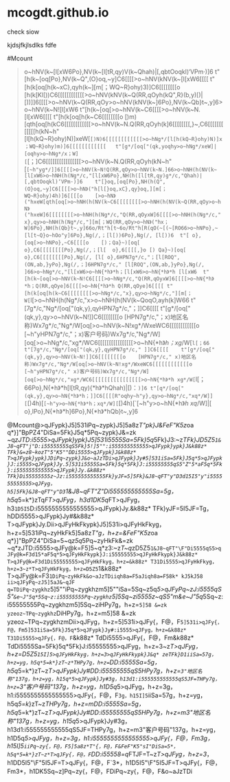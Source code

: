 # mcogdt.github.io

check siow

kjdsjfkjlsdlks fdfe

#Mcount
>o~hNV(k~[l[xW6Po},NV(k~[l[tR,qy)V(k~Qhah)|[,qbtOoqkl)‘VPm·)]6	t"[h(k~[oq[Po},NV(k~Q",(O}oq,~y]C6[[[[>o~hNV(kNV(k~[l[xW6[[[[	t"[h(k[oq[h(k~xC},qyh(k~][m[；WQ~R}ohy)3)]C6[[[[[[[[o	[h(k[Kl[))C6[[[[[[[[[[[[>o~hNV(kNV(k~Q(RR,qOyh(kQ",R}(b,y)[)|[))]]6[[[[>o~hNV(k~Q(RR,qOy>o~hNV(kNV(k~]6Po},NV(k~Qb}t~,y]6>o~hNV(k~N![l[xW6	t"[h(k~[oq[>o~hNV(k~C6[[[[>o~hNV(k~N.[l[xW6[[[[	t"[h(k[oq[h(k~C6[[[[[[[[o	[)m)[qth[oq[h(kC6[[[[[[[[[[[[>o~hNV(k~N.Q(RR,qOyh(k]6[[[[[[[[,}~,C6[[[[[[[[[[[[h(kN~h"[l[h(kQ~R}ohy)N)]xeW[`[)N)6[[[[[[[[[[[[>o~hNg*/[l[h(kQ~R}ohy)N)]x；WQ~R}ohy)m)]6[[[[[[[[[[[[	t"[g*/[oq["(qk,yoqhy>o~hNg*/xeW]|[oqhy>o~hNg*/x；W][`[；]C6[[[[[[[[[[[[[[[[>o~hNV(k~N.Q(RR,qOyh(kN~h"[`[~h"yg*/]]6[[[[>o~hNV(k~N!Q(RR,qOy>o~hNV(k~N.]66>o~hNH(h(NV(k~[l[xW6>o~hNH(h(Ng*/c,"[l[xW6Po},NH(h([l[tR,qy)g*/c,"Qhah)|[,qbtOoqkl)‘VPm·)]6	t"[}oq,[oq[Po},NH(h(Q",(O}oq,~y]C6[[[[>o~hN》("h[l[}oq,xC},qy}oq,][m[；WQ~R}ohy)4h)]6[[[[o	[>o~hN》("hxeW[qth[oq[>o~hNH(h(NV(k~C6[[[[[[[[>o~hNH(h(NV(k~Q(RR,qOy>o~hN》("hxeW]6[[[[[[[[>o~hNH(h(Ng*/c,"Q(RR,qOyxW]6[[[[>o~hNH(h(Ng*/c,"x},qy>o~hNH(h(Ng*/c,"][m[；WQ(RR,qOy>o~hN》("hx；W]6Po},NH(h(Qb}t~,y]66o/Rt"h[t~6o/Rt"h[R(qO(~[(~[RO66>o~hNPo},~[l[t~Q}o~hOo"y]6Po},Ng(/,；[l[))6Po},Ng(/,
[l[))6	t"[	o},[oq[>o~hNPo},~C6[[[[o	[)；Qa}~)[oq[	o},C6[[[[[[[[Po},Ng(/,；[l[	o},6[[[[,}o	[)
Qa}~)[oq[	o},C6[[[[[[[[Po},Ng(/,
[l[	o},6HPN7g*/c,"；[l[ROQ",(ON,ab,}yPo},Ng(/,；]6HPN7g*/c,"
[l[ROQ",(ON,ab,}yPo},Ng(/,
]66>o~hNg*/c,"[l[xW6>o~hN{*h》*h；[l[xW6>o~hN{*h》*h
[l[xW6	t"[h(k~[oq[>o~hNV(k~N!C6[[[[>o~hNg*/c,"Q(RR,qOyxW]6[[[[>o~hN{*h》*h；Q(RR,qOye]6[[[[>o~hN{*h》*h
Q(RR,qOye]6[[[[	t"[h(k[oq[h(k~C6[[[[[[[[>o~hNg*/c,"x},qy>o~hNg*/c,"][m[；W[`l[>o~hNH(h(Ng*/c,"x>o~hNH(h(NV(k~QoqO,ayh(k]W66	t"[7g*/c,"Ng*/[oq["(qk,y},qyHPN7g*/c,"；]]C6[[[[	t"[g*/[oq["(qk,y},qy>o~hNV(k~N!]]C6[[[[[[[[o	[HPN7g*/c,"；x)地区名称)Wx7g*/c,"Ng*/W[oq[>o~hNV(k~N!xg*/WxeWC6[[[[[[[[[[[[o	[~h"yHPN7g*/c,"；x)客户号码)Wx7g*/c,"Ng*/W][oq[>o~hNg*/c,"xg*/WC6[[[[[[[[[[[[[[[[>o~hN{*h》*h；xg*/W[`l[；66	t"[7g*/c,"Ng*/[oq["(qk,y},qyHPN7g*/c,"
]]C6[[[[	t"[g*/[oq["(qk,y},qy>o~hNV(k~N!]]C6[[[[[[[[o	[HPN7g*/c,"
x)地区名称)Wx7g*/c,"Ng*/W[oq[>o~hNV(k~N!xg*/WxeWC6[[[[[[[[[[[[o	[~h"yHPN7g*/c,"
x)客户号码)Wx7g*/c,"Ng*/W][oq[>o~hNg*/c,"xg*/WC6[[[[[[[[[[[[[[[[>o~hN{*h》*h
xg*/W[`l[；66Po},N{*h》*h[l[tR,qy){*h》*hQhah)|[)：`)]6	t"[q*/[oq["(qk,y},qy>o~hN{*h》*h；]]C6[[[[R"oqhy~h"y},qy>o~hNg*/c,"xq*/W]][`[)4h)[`[~h"y>o~hN{*h》*h；xq*/W][`[)4h)[`[~h"y>o~hN{*h》*h
xq*/W]|[	o},lPo},N{*h》*h]6Po},N{*h》*hQb}t~,y]6

@Mcount@>qJFypk}J5]531iPq~zypk}J5]5a8z*T"pk}J&FeF"K5z*oa
q*}]"BpPZ4"DiSa=5Fk}J5q*5Pq~zypk}J&=zk
~q*zJTD:i5555>qJFypk}ypk}J5]531i5555Sa=5Fk}5q*5Fk}J3:~z*TFk}JD5Z5`1&J8~qFT"j"D:i55555555qS5Fk}5!]5"":i555555555555>qJFypk}ypk}J&k88z*
TFk}&=z8~kozT"5"K5""DDi5555>qJFypk}J&k88z*
T>qJFypk}ypk}JDiPq~zypk}J&o~aJzTDi>qJFypk}Jy#5]531iSa=5Fk}J5q*5>qJFypk}J:i5555>qJFypk}Jy.5]531i5555Sa=5Fk}5q*5Fk}J:i55555555qS5"Z"5*aF5q*5Fk}:i555555555555>qJFypk}Jy.&k88z*
TFk}Di55555555z~Jz:i555555555555Fk}yJF=5]5Fk}&J8~qFT"y"D3d15I5"y"i555555555555>qJFyg，h5]5Fk}&J8~qFT"y"D3`1&J8~qFT"Z"Di555555555555Sa=5g，h5q*5=k*}zTq*FT>qJFyg，h3d1DK5q*FT>qJFyg，h3`1D5I5`D:i5555555555555555>qJFypk}Jy.&k88z*
TFk}yJF=5I5JF=Tg，hDDi5555>qJFypk}Jy#&k88z*
T>qJFypk}Jy.Dii>qJFyHkFkypk}J5]531i>qJFyHkFkyg，h+z=5]531iPq~zyHkFk5]5a8z*T"g，h+z=&FeF"K5z*oa
q*}]"BpPZ4"DiSa=5~q*z5q*5Pq~zyHkFk&=zk
~q*zJTD:i5555>qJFy@k=F5]5~q*z3:~z*T~q*zD5Z5`1&J8~qFT"\F"Di5555qS5>qJFy@k=F3d15*aF5q*5>qJFyHkFkypk}J:i55555555>qJFyHkFkypk}J&k88z*
T>qJFy@k=F3d1Di55555555>qJFyHkFkyg，h+z=&k88z*
T31Di5555>qJFyHkFkyg，h+z=3~z*T>qJFyHkFkyg，h+z=D5Z5`1&k88z*
T>qJFy@k=F3`1DiPq~zyHkFk&o~aJzTDiiqh8a=F5aJiqh8a=F58k*
kJ5kJ58
ii>qJFyPq~zJ5]5aJ&~qJF
q=TDiPq~zygkhz`5]5""iPq~zygkhzm5]5""iSa=5Sq~z5q*5>qJFyPq~zJ:i5555qS5"`&e~J"5q*5Sq~z:i55555555Pq~zygkhz`5]5Sq~zi5555z~qS5"m&e~J"5q*5Sq~z:i55555555Pq~zygkhzm5]5Sq~ziHPy7g，h+z=`5]58
&=zk
yzeoz~TPq~zygkhz`DiHPy7g，h+z=m5]58
&=zk
yzeoz~TPq~zygkhzmDii>qJFyg，h+z=5]531i>qJFy{，F@，F`5]531i>qJFy{，F@，Fm5]531iSa=5Fk}J5q*5>qJFypk}Jy#:i5555>qJFyg，h+z=&k88z*
T31Di5555>qJFy{，F@，F`&k88z*
TdDi5555>qJFy{，F@，Fm&k88z*
TdDi5555Sa=5Fk}5q*5Fk}J:i55555555>qJFyg，h+z=3~z*T>qJFyg，h+z=D5Z5`15I]5>qJFyHkFkyg，h+z=3>qJFyHkFkypk}J&q*
zeTFk}D1iiSa=57g，h+z=yg，h5q*5=k*}zT~z*THPy7g，h+z=`DD:i5555Sa=5g，h5q*5=k*}zT~z*T>qJFypk}Jy#DD:i55555555qS5HPy7g，h+z=`3"地区名称"137g，h+z=yg，h15q*5>qJFypk}Jy#3g，h13d1:i555555555555qS5JF=THPy7g，h+z=`3"客户号码"137g，h+z=yg，h1D5q*5>qJFyg，h+z=3g，h1:i5555555555555555>qJFy{，F@，F`3g，h15I]5`iiSa=57g，h+z=yg，h5q*5=k*}zT~z*THPy7g，h+z=mDD:i5555Sa=5g，h5q*5=k*}zT~z*T>qJFypk}Jy#DD:i55555555qS5HPy7g，h+z=m3"地区名称"137g，h+z=yg，h15q*5>qJFypk}Jy#3g，h13d1:i555555555555qS5JF=THPy7g，h+z=m3"客户号码"137g，h+z=yg，h1D5q*5>qJFyg，h+z=3g，h1:i5555555555555555>qJFy{，F@，Fm3g，h15I]5`iiPq~zy{，F@，F5]5a8z*T"{，F@，F&FeF"K5"sI"DiSa=5*，h5q*5=k*}zT~z*T>qJFy{，F@，F`DD:i55558=q*FTJF=T~z*T>qJFyg，h+z=3*，h1DD5I5"\F"5I5JF=T>qJFy{，F@，F`3*，h1D5I5"\F"5I5JF=T>qJFy{，F@，Fm3*，h1DK5Sq~z]Pq~zy{，F@，FDiPq~zy{，F@，F&o~aJzTDi

